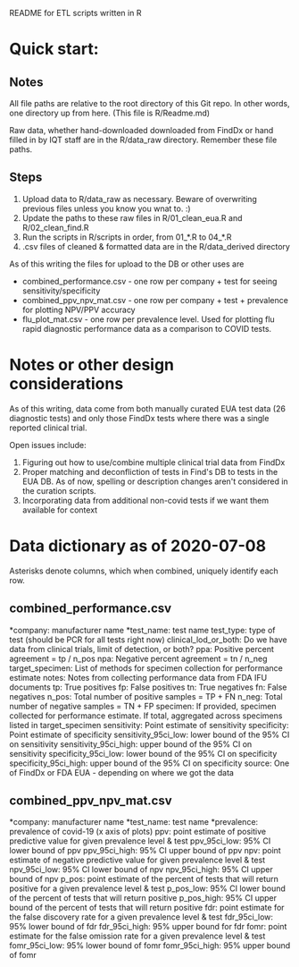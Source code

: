 README for ETL scripts written in R

# Quick start:

## Notes
All file paths are relative to the root directory of this Git repo. In other words, one directory up from here. (This file is R/Readme.md)

Raw data, whether hand-downloaded downloaded from FindDx or hand filled in by IQT staff are in the R/data_raw directory. Remember these file paths.

## Steps
1. Upload data to R/data_raw as necessary. Beware of overwriting previous files unless you know you wnat to. :)
2. Update the paths to these raw files in R/01_clean_eua.R and R/02_clean_find.R
3. Run the scripts in R/scripts in order, from 01_\*.R to 04_\*.R
4. .csv files of cleaned & formatted data are in the R/data_derived directory

As of this writing the files for upload to the DB or other uses are
* combined_performance.csv - one row per company + test for seeing sensitivity/specificity
* combined_ppv_npv_mat.csv - one row per company + test + prevalence for plotting NPV/PPV accuracy
* flu_plot_mat.csv - one row per prevalence level. Used for plotting flu rapid diagnostic performance data as a comparison to COVID tests.

# Notes or other design considerations
As of this writing, data come from both manually curated EUA test data (26 diagnostic tests) and only those FindDx tests where there was a single reported clinical trial.

Open issues include:
1. Figuring out how to use/combine multiple clinical trial data from FindDx
2. Proper matching and deconfliction of tests in Find's DB to tests in the EUA DB. As of now, spelling or description changes aren't considered in the curation scripts.
3. Incorporating data from additional non-covid tests if we want them available for context

# Data dictionary as of 2020-07-08

Asterisks denote columns, which when combined, uniquely identify each row.

## combined_performance.csv
*company: manufacturer name
*test_name: test name
test_type: type of test (should be PCR for all tests right now)
clinical_lod_or_both: Do we have data from clinical trials, limit of detection, or both?
ppa: Positive percent agreement = tp / n_pos
npa: Negative percent agreement = tn / n_neg
target_specimen: List of methods for specimen collection for performance estimate
notes: Notes from collecting performance data from FDA IFU documents
tp: True positives
fp: False positives
tn: True negatives
fn: False negatives
n_pos: Total number of positive samples = TP + FN
n_neg: Total number of negative samples = TN + FP
specimen: If provided, specimen collected for performance estimate. If total, aggregated across specimens listed in target_specimen
sensitivity: Point estimate of sensitivity
specificity: Point estimate of specificity
sensitivity_95ci_low: lower bound of the 95% CI on sensitivity
sensitivity_95ci_high: upper bound of the 95% CI on sensitivity
specificity_95ci_low: lower bound of the 95% CI on specificity
specificity_95ci_high: upper bound of the 95% CI on specificity
source: One of FindDx or FDA EUA - depending on where we got the data

## combined_ppv_npv_mat.csv
*company: manufacturer name
*test_name: test name
*prevalence: prevalence of covid-19 (x axis of plots)
ppv: point estimate of positive predictive value for given prevalence level & test
ppv_95ci_low: 95% CI lower bound of ppv
ppv_95ci_high: 95% CI upper bound of ppv
npv: point estimate of negative predictive value for given prevalence level & test
npv_95ci_low: 95% CI lower bound of npv
npv_95ci_high: 95% CI upper bound of npv
p_pos: point estimate of the percent of tests that will return positive for a given prevalence level & test
p_pos_low: 95% CI lower bound of the percent of tests that will return positive
p_pos_high: 95% CI upper bound of the percent of tests that will return positive
fdr: point estimate for the false discovery rate for a given prevalence level & test
fdr_95ci_low: 95% lower bound of fdr
fdr_95ci_high: 95% upper bound for fdr
fomr: point estimate for the false omission rate for a given prevalence level & test
fomr_95ci_low: 95% lower bound of fomr
fomr_95ci_high: 95% upper bound of fomr
